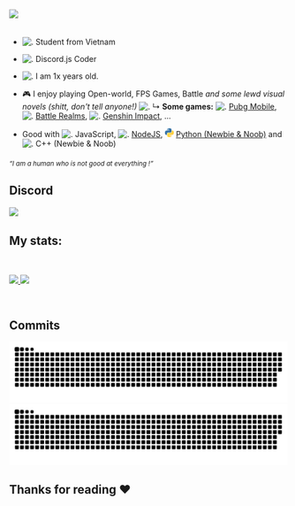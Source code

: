#
<div>
<img src="https://media.discordapp.net/attachments/1081267839647875122/1082354399403331644/photo_2023-03-05_02-50-20.png?width=1024&height=166" width="800" />
<br/>
<br/>
  
- <img src="https://cdn.discordapp.com/attachments/820557032016969751/952436539118456882/flag-vietnam_1f1fb-1f1f3.png" alt="." width="16" height="16"/> Student from Vietnam  
- <img src="https://cdn.discordapp.com/emojis/952436840730861638.png" alt="." width="16" height="16"/> Discord.js Coder
- <img src="https://cdn.discordapp.com/emojis/912296822939193374.gif" alt="."  width="16" height="16" /> I am 1x years old.
- 🎮 I enjoy playing Open-world, FPS Games, Battle *and some lewd visual novels (shitt, don't tell anyone!)* <img src="https://cdn.discordapp.com/emojis/941332005352792174.png?size=20" alt="."/>
  ↳ **Some games:** <img src="https://www.pubgmobile.com/common/images/icon_logo.jpg" alt="." width="16" height="16"/> [Pubg Mobile](https://www.pubgmobile.com/), <img src="https://images-wixmp-ed30a86b8c4ca887773594c2.wixmp.com/f/5d2528eb-8470-4a54-8120-34cfbdab34d2/de4er3b-f8abdfc7-268e-4a0a-ab15-102517e43aa3.png/v1/fill/w_1280,h_1286,strp/battle_realms_logo_by_etonasiote_de4er3b-fullview.png?token=eyJ0eXAiOiJKV1QiLCJhbGciOiJIUzI1NiJ9.eyJzdWIiOiJ1cm46YXBwOjdlMGQxODg5ODIyNjQzNzNhNWYwZDQxNWVhMGQyNmUwIiwiaXNzIjoidXJuOmFwcDo3ZTBkMTg4OTgyMjY0MzczYTVmMGQ0MTVlYTBkMjZlMCIsIm9iaiI6W1t7ImhlaWdodCI6Ijw9MTI4NiIsInBhdGgiOiJcL2ZcLzVkMjUyOGViLTg0NzAtNGE1NC04MTIwLTM0Y2ZiZGFiMzRkMlwvZGU0ZXIzYi1mOGFiZGZjNy0yNjhlLTRhMGEtYWIxNS0xMDI1MTdlNDNhYTMucG5nIiwid2lkdGgiOiI8PTEyODAifV1dLCJhdWQiOlsidXJuOnNlcnZpY2U6aW1hZ2Uub3BlcmF0aW9ucyJdfQ.qqORD875fQf3h_NRcHUR3FE4sAOvcFpu3jiv350JkzI" alt="." width="16" height="16"/> [Battle Realms](https://store.steampowered.com/app/1025600/Battle_Realms_Zen_Edition/), <img src="https://play-lh.googleusercontent.com/vRd2gg6XmC3TRTM5wZZ8qwEc5LMUROh4whycLuiCSPB40tIxDYLT6V0BdCn486XiKQ0=w240-h480-rw" alt="." width="16" height="16"/> [Genshin Impact](https://genshin.hoyoverse.com/), ...

- Good with <img src="https://cdn.discordapp.com/emojis/620827756653051914.png" alt="." width="16" height="16"/> JavaScript, <img src="https://cdn.discordapp.com/emojis/932559343600156674.png?size=20" alt="." width="16" height="16"/> [NodeJS](https://nodejs.org/), <img src="https://raw.githubusercontent.com/brand-icons/brands/66a515d0afc1bdf9cd308a9ae8d85e1bd23a4d97/icons/color/python.svg" alt="." width="16" height="16"/> [Python (Newbie & Noob)](https://www.python.org/) and <img src="https://cdn.discordapp.com/emojis/952439888337313802.png" alt="." width="16" height="16"/> C++ (Newbie & Noob)


<sub>  *“I am a human who is not good at everything !”* </sub>
</div>

## Discord
<a href="https://discord.com/users/919758767862718535"  align="left">
    <img src="https://lanyard.cnrad.dev/api/919758767862718535?theme=dark&bg=3b0038&borderRadius=15px&animated=true&idleMessage=I%27m%20simple%20person%20and%20I%27m%20just%20here%20for%20fun%20(.%20%E2%9D%9B%20%E1%B4%97%20%E2%9D%9B.)">
  </a>

## My stats:

<br/>
<p align="left">
  <a href="/">
  <img width="49.5%" src="https://github-readme-stats.vercel.app/api?username=FuyukoUxU&theme=dracula&show_icons=true" />
    <img width="49.5%" src="https://github-readme-streak-stats.herokuapp.com/?user=FuyukoUxU&theme=dracula&hide_border=true" />
  </a>
</p>
<br>

## Commits

![github contribution grid snake animation](https://raw.githubusercontent.com/FuyukoUxU/FuyukoUxU/output/github-contribution-grid-snake-dark.svg#gh-dark-mode-only)![github contribution grid snake animation](https://raw.githubusercontent.com/FuyukoUxU/FuyukoUxU/output/github-contribution-grid-snake.svg#gh-light-mode-only)

## Thanks for reading ❤️
